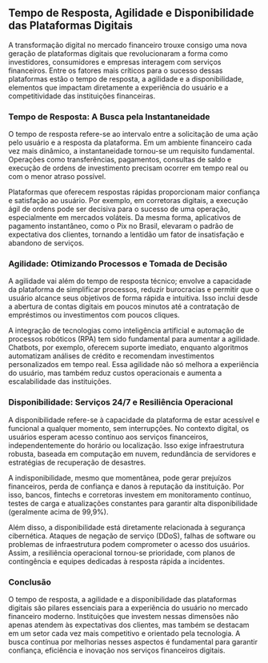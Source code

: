 ## Tempo de Resposta, Agilidade e Disponibilidade das Plataformas Digitais

A transformação digital no mercado financeiro trouxe consigo uma nova geração de plataformas digitais que revolucionaram a forma como investidores, consumidores e empresas interagem com serviços financeiros. Entre os fatores mais críticos para o sucesso dessas plataformas estão o tempo de resposta, a agilidade e a disponibilidade, elementos que impactam diretamente a experiência do usuário e a competitividade das instituições financeiras.

### Tempo de Resposta: A Busca pela Instantaneidade

O tempo de resposta refere-se ao intervalo entre a solicitação de uma ação pelo usuário e a resposta da plataforma. Em um ambiente financeiro cada vez mais dinâmico, a instantaneidade tornou-se um requisito fundamental. Operações como transferências, pagamentos, consultas de saldo e execução de ordens de investimento precisam ocorrer em tempo real ou com o menor atraso possível.

Plataformas que oferecem respostas rápidas proporcionam maior confiança e satisfação ao usuário. Por exemplo, em corretoras digitais, a execução ágil de ordens pode ser decisiva para o sucesso de uma operação, especialmente em mercados voláteis. Da mesma forma, aplicativos de pagamento instantâneo, como o Pix no Brasil, elevaram o padrão de expectativa dos clientes, tornando a lentidão um fator de insatisfação e abandono de serviços.

### Agilidade: Otimizando Processos e Tomada de Decisão

A agilidade vai além do tempo de resposta técnico; envolve a capacidade da plataforma de simplificar processos, reduzir burocracias e permitir que o usuário alcance seus objetivos de forma rápida e intuitiva. Isso inclui desde a abertura de contas digitais em poucos minutos até a contratação de empréstimos ou investimentos com poucos cliques.

A integração de tecnologias como inteligência artificial e automação de processos robóticos (RPA) tem sido fundamental para aumentar a agilidade. Chatbots, por exemplo, oferecem suporte imediato, enquanto algoritmos automatizam análises de crédito e recomendam investimentos personalizados em tempo real. Essa agilidade não só melhora a experiência do usuário, mas também reduz custos operacionais e aumenta a escalabilidade das instituições.

### Disponibilidade: Serviços 24/7 e Resiliência Operacional

A disponibilidade refere-se à capacidade da plataforma de estar acessível e funcional a qualquer momento, sem interrupções. No contexto digital, os usuários esperam acesso contínuo aos serviços financeiros, independentemente do horário ou localização. Isso exige infraestrutura robusta, baseada em computação em nuvem, redundância de servidores e estratégias de recuperação de desastres.

A indisponibilidade, mesmo que momentânea, pode gerar prejuízos financeiros, perda de confiança e danos à reputação da instituição. Por isso, bancos, fintechs e corretoras investem em monitoramento contínuo, testes de carga e atualizações constantes para garantir alta disponibilidade (geralmente acima de 99,9%).

Além disso, a disponibilidade está diretamente relacionada à segurança cibernética. Ataques de negação de serviço (DDoS), falhas de software ou problemas de infraestrutura podem comprometer o acesso dos usuários. Assim, a resiliência operacional tornou-se prioridade, com planos de contingência e equipes dedicadas à resposta rápida a incidentes.

### Conclusão

O tempo de resposta, a agilidade e a disponibilidade das plataformas digitais são pilares essenciais para a experiência do usuário no mercado financeiro moderno. Instituições que investem nessas dimensões não apenas atendem às expectativas dos clientes, mas também se destacam em um setor cada vez mais competitivo e orientado pela tecnologia. A busca contínua por melhorias nesses aspectos é fundamental para garantir confiança, eficiência e inovação nos serviços financeiros digitais.